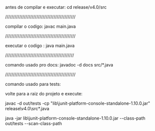 
antes de compilar e executar:
cd release/v4.0/src

/////////////////////////////////////////////

compilar o codigo:
javac main.java


/////////////////////////////////////////////

executar o codigo :
java main.java


////////////////////////////////////////////

comando usado pro docs:
javadoc -d docs src/*.java


/////////////////////////////////////////////


comando usado para tests:

volte para a raiz do projeto e execute:

javac -d out/tests -cp "lib\junit-platform-console-standalone-1.10.0.jar" release\v4.0\src\*.java

java -jar lib\junit-platform-console-standalone-1.10.0.jar --class-path out/tests --scan-class-path
